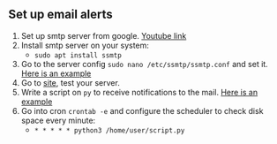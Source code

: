 ## Set up email alerts

1. Set up smtp server from google. [Youtube link](https://www.youtube.com/watch?v=yuOK6D7deTo&list=PLN6IqoJoKq7JryRoZWDvSbgexU-P86clV&index=2)
2. Install smtp server on your system:
    - `sudo apt install ssmtp`
3. Go to the server config `sudo nano /etc/ssmtp/ssmtp.conf` and set it. [Here is an example](https://github.com/exzvor/freedevopsworkspace/tree/main/devops_grades/elementary_grade/take_05/ssmtp.conf)
4. Go to [site](https://www.gmass.co/smtp-test), test your server.
5. Write a script on `py` to receive notifications to the mail. [Here is an example](https://github.com/exzvor/freedevopsworkspace/tree/main/devops_grades/elementary_grade/take_05/script.py)
6. Go into cron `crontab -e` and configure the scheduler to check disk space every minute:
   - `* * * * * python3 /home/user/script.py`